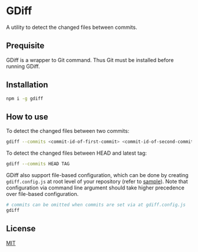 # GDiff

A utility to detect the changed files between commits.

## Prequisite

GDiff is a wrapper to Git command. Thus Git must be installed before running GDiff.

## Installation

```bash
npm i -g gdiff
```

## How to use

To detect the changed files between two commits:

```bash
gdiff --commits <commit-id-of-first-commit> <commit-id-of-second-commit>
```

To detect the changed files between HEAD and latest tag:

```bash
gdiff --commits HEAD TAG
```

GDiff also support file-based configuration, which can be done by creating `gdiff.config.js` at root level of your repository (refer to [sample](sample/gdiff.config.js)). Note that configuration via command line argument should take higher precedence over file-based configuration.

```bash
# commits can be omitted when commits are set via at gdiff.config.js
gdiff
```

## License

[MIT](LICENSE.md)
